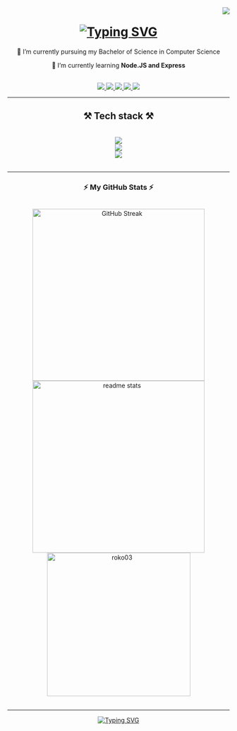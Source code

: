 <img align="right" src="https://api.visitorbadge.io/api/visitors?path=Roko03&countColor=%232ccce4&labelStyle=upper" />


<h1 align="center">
  <a href="https://git.io/typing-svg">
    <img src="https://readme-typing-svg.herokuapp.com?font=Poppins&size=35&duration=4000&pause=1000&color=4C9EF7&center=true&vCenter=true&random=false&width=500&height=70&lines=Hi+%F0%9F%91%8B%2C+I'm+Roko" alt="Typing SVG" />
  </a>
</h1>

<div align="center">
  
  🔭 I’m currently pursuing my Bachelor of Science in Computer Science
  
  🌱 I’m currently learning **Node.JS and Express**
   
</div>

<br/>

<div align="center">
  <a href="mailto:rokoponjarac2@gmail.com">
    <img src="https://img.shields.io/badge/Gmail-D14836?style=for-the-badge&logo=gmail&logoColor=white" target="_blank" />
  </a>
  
  <a href="https://linkedin.com/in/https://www.linkedin.com/in/roko-ponjarac-13712b211?utm_source=share&utm_campaign=share_via&utm_content=profile&utm_medium=android_app" target="_blank">
    <img src="https://img.shields.io/badge/LinkedIn-0077B5?style=for-the-badge&logo=linkedin&logoColor=white" target="_blank" />
  </a>
  
   <a href="https://www.behance.net/https://www.behance.net/rokoponjarac" target="_blank">
    <img src="https://img.shields.io/badge/Behance-0054F7?style=for-the-badge&logo=behance&logoColor=white" target="_blank" />
  </a>

   <a href="https://dribbble.com/Ponjarac" target="_blank">
    <img src="https://img.shields.io/badge/Dribbble-EA4C89?style=for-the-badge&logo=dribbble&logoColor=white" target="_blank" />
  </a>
  
  <a href="https://github.com/Roko03" target="_blank">
    <img src="https://img.shields.io/badge/Portfolio-255E63?style=for-the-badge&logo=About.me&logoColor=white" target="_blank" />
  </a>
</div>

<hr/>

<h2 align="center">⚒️ Tech stack ⚒️</h3>
<br/>
<div align="center">
  <a href="https://skillicons.dev">
    <img src="https://skillicons.dev/icons?i=html,css,bootstrap,sass,figma" /><br/>
    <img src="https://skillicons.dev/icons?i=js,react,vite,ts,nodejs,express,nextjs,django,py,wordpress" /><br/>
    <img src="https://skillicons.dev/icons?i=git,github,gulp,netlify,npm,postman,firebase,mongodb" />
  </a>
</div>

<br/>
<hr/>

<h3 align="center">⚡ My GitHub Stats ⚡</h3>
<br/>
<div align="center">
  <img width=390 src="https://streak-stats.demolab.com?user=Roko03&theme=react&border_radius=10&card_width=390" alt="GitHub Streak" />
  <br/>
  <img width=390 src="https://github-readme-stats.vercel.app/api?username=roko03&show_icons=true&locale=en&theme=react&border_radius=10&rank_icon=github" alt="readme stats" />
  <img width=325 src="https://github-readme-stats.vercel.app/api/top-langs?username=roko03&hide=HTML,CSS&langs_count=8&show_icons=true&locale=en&layout=compact&theme=react&border_radius=10&exclude_repo=github-readme-stats" alt="roko03" />
</div>

<br/>
<hr/>

<div align="center">
  <a href="https://git.io/typing-svg"><img src="https://readme-typing-svg.demolab.com?font=Poppins&size=36&pause=1000&color=229EF7&center=true&vCenter=true&random=false&width=500&height=70&lines=%F0%9F%91%8B+Thanks+for+visiting+%F0%9F%91%8B" alt="Typing SVG" /></a>
</div>
